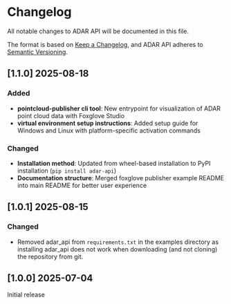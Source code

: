 # Changelog

All notable changes to ADAR API will be documented in this file.

The format is based on [Keep a Changelog](https://keepachangelog.com/en/1.1.0/),
and ADAR API adheres to [Semantic Versioning](https://semver.org/spec/v2.0.0.html).

## [1.1.0] 2025-08-18

### Added

- **pointcloud-publisher cli tool**: New entrypoint for visualization of ADAR point cloud data with Foxglove Studio
- **virtual environment setup instructions**: Added setup guide for Windows and Linux with platform-specific activation commands

### Changed

- **Installation method**: Updated from wheel-based installation to PyPI installation (`pip install adar-api`)
- **Documentation structure**: Merged foxglove publisher example README into main README for better user experience


## [1.0.1] 2025-08-15

### Changed

- Removed adar_api from `requirements.txt` in the examples directory as installing adar_api does not work when downloading (and not cloning) the repository from git.

## [1.0.0] 2025-07-04

Initial release
